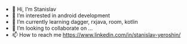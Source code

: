 - 👋 Hi, I’m Stanislav
- 👀 I’m interested in android development
- 🌱 I’m currently learning dagger, rxjava, room, kotlin
- 💞️ I’m looking to collaborate on ...
- 📫 How to reach me https://www.linkedin.com/in/stanislav-yeroshin/

<!---
Yeroshin/Yeroshin is a ✨ special ✨ repository because its `README.md` (this file) appears on your GitHub profile.
You can click the Preview link to take a look at your changes.
--->
